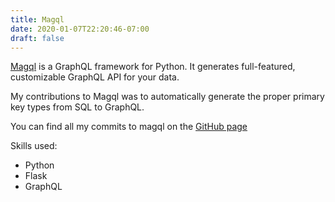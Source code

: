 ```yaml
---
title: Magql
date: 2020-01-07T22:20:46-07:00
draft: false
---
```


[Magql](https://github.com/autoinvent/magql) is a GraphQL framework for Python. It generates full-featured, customizable
GraphQL API for your data.

My contributions to Magql was to automatically generate the proper primary key types from SQL to GraphQL.

You can find all my commits to magql on the [GitHub page](https://github.com/autoinvent/magql/commits?author=biehlerj)

Skills used:

- Python
- Flask
- GraphQL

